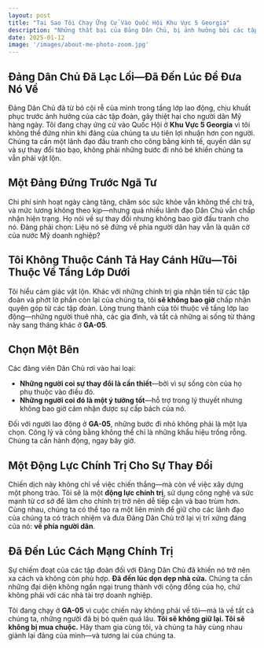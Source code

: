 ```yaml
---
layout: post
title: "Tại Sao Tôi Chạy Ứng Cử Vào Quốc Hội Khu Vực 5 Georgia"
description: "Những thất bại của Đảng Dân Chủ, bị ảnh hưởng bởi các tập đoàn, đã thúc đẩy tôi đấu tranh để đưa đảng trở về với cội nguồn của nó."
date: 2025-01-12
image: '/images/about-me-photo-zoom.jpg'
---
```


## **Đảng Dân Chủ Đã Lạc Lối—Đã Đến Lúc Để Đưa Nó Về**  

Đảng Dân Chủ đã từ bỏ cội rễ của mình trong tầng lớp lao động, chịu khuất phục trước ảnh hưởng của các tập đoàn, gây thiệt hại cho người dân Mỹ hàng ngày. Tôi đang chạy ứng cử vào Quốc Hội ở **Khu Vực 5 Georgia** vì tôi không thể đứng nhìn khi đảng của chúng ta ưu tiên lợi nhuận hơn con người. Chúng ta cần một lãnh đạo đấu tranh cho công bằng kinh tế, quyền dân sự và sự thay đổi táo bạo, không phải những bước đi nhỏ bé khiến chúng ta vẫn phải vật lộn.  

## **Một Đảng Đứng Trước Ngã Tư**  

Chi phí sinh hoạt ngày càng tăng, chăm sóc sức khỏe vẫn không thể chi trả, và mức lương không theo kịp—nhưng quá nhiều lãnh đạo Dân Chủ vẫn chấp nhận hiện trạng. Họ nói về sự thay đổi nhưng không bao giờ đấu tranh cho nó. Đảng phải chọn: Liệu nó sẽ đứng về phía người dân hay vẫn là quân cờ của nước Mỹ doanh nghiệp?  

## **Tôi Không Thuộc Cánh Tả Hay Cánh Hữu—Tôi Thuộc Về Tầng Lớp Dưới**  

Tôi hiểu cảm giác vật lộn. Khác với những chính trị gia nhận tiền từ các tập đoàn và phớt lờ phần còn lại của chúng ta, tôi **sẽ không bao giờ** chấp nhận quyên góp từ các tập đoàn. Lòng trung thành của tôi thuộc về tầng lớp lao động—những người thuê nhà, các gia đình, và tất cả những ai sống từ tháng này sang tháng khác ở **GA-05**.  

## **Chọn Một Bên**  

Các đảng viên Dân Chủ rơi vào hai loại:  

- **Những người coi sự thay đổi là cần thiết**—bởi vì sự sống còn của họ phụ thuộc vào điều đó.  
- **Những người coi đó là một ý tưởng tốt**—hỗ trợ trong lý thuyết nhưng không bao giờ cảm nhận được sự cấp bách của nó.  

Đối với người lao động ở **GA-05**, những bước đi nhỏ không phải là một lựa chọn. Công lý và công bằng không thể chỉ là những khẩu hiệu trống rỗng. Chúng ta cần hành động, ngay bây giờ.  

## **Một Động Lực Chính Trị Cho Sự Thay Đổi**  

Chiến dịch này không chỉ về việc chiến thắng—mà còn về việc xây dựng một phong trào. Tôi sẽ là một **động lực chính trị**, sử dụng công nghệ và sức mạnh từ cơ sở để làm cho chính trị trở nên dễ tiếp cận và bao trùm hơn. Cùng nhau, chúng ta có thể tạo ra một liên minh để giữ cho các lãnh đạo của chúng ta có trách nhiệm và đưa Đảng Dân Chủ trở lại vị trí xứng đáng của nó: **về phía người dân**.  

## **Đã Đến Lúc Cách Mạng Chính Trị**  

Sự chiếm đoạt của các tập đoàn đối với Đảng Dân Chủ đã khiến nó trở nên xa cách và không còn phù hợp. **Đã đến lúc dọn dẹp nhà cửa.** Chúng ta cần những đại diện không ngần ngại trung thành với cộng đồng của họ, chứ không phải với các nhà tài trợ doanh nghiệp.  

Tôi đang chạy ở **GA-05** vì cuộc chiến này không phải về tôi—mà là về tất cả chúng ta, những người đã bị bỏ quên quá lâu. **Tôi sẽ không giữ lại. Tôi sẽ không bị mua chuộc.** Hãy tham gia cùng tôi, và chúng ta hãy cùng nhau giành lại đảng của mình—và tương lai của chúng ta.